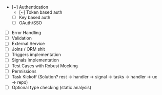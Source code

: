  - [~] Authentication
    - [~] Token based auth
    - [ ] Key based auth
    - [ ] OAuth/SSO
 - [ ] Error Handling
 - [ ] Validation
 - [ ] External Service
 - [ ] Joins / ORM shit
 - [ ] Triggers implementation
 - [ ] Signals Implementation
 - [ ] Test Cases with Robust Mocking
 - [ ] Permissions
 - [ ] Task Kickoff (Solution? rest -> handler -> signal -> tasks -> handler -> uc -> repo)
 - [ ] Optional type checking (static analysis)
